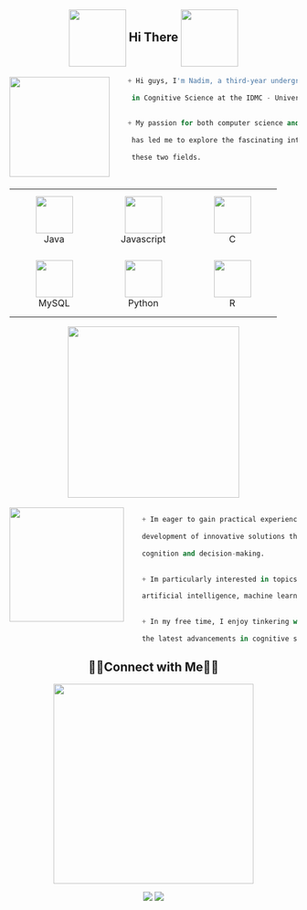 
<h2 align="center">
    <img align="center" src="svg/1.png" height="100px"/>
    Hi There
    <img align="center" src="svg/1.png" height="100px"/>
</h2>
    
    
<img align="left" src="svg/4.png" height="175px"/>

```Python
    + Hi guys, I'm Nadim, a third-year undergraduate student 
     
     in Cognitive Science at the IDMC - University of Lorraine.
     
    
    + My passion for both computer science and cognitive sciences
     
     has led me to explore the fascinating intersection between
     
     these two fields.
```

<br>


<div align="center">
    <table align="left">
        <tr>
            <td align="center" width="140" height="112.43">
                <img src="icons/java.png" width="65px"/>
                <br /> Java
            </td>
          <td align="center" width="140" height="112.43">
                <img src="icons/javascript.png" width="65px"/>
                <br /> Javascript
            </td>
          <td align="center" width="140" height="112.43">
                <img src="icons/c.png" width="65px"/>
                <br /> C
            </td>
        </tr>
        <tr>
            <td align="center" width="140" height="112.43">
                <img src="icons/MySQL.png" width="65px"/>
                <br /> MySQL
            </td>
            <td align="center" width="140" height="112.43">
                <img src="icons/python.png" width="65px"/>
                <br /> Python
            </td>
            <td align="center" width="140" height="112.43">
                <img src="icons/r.png" width="65px"/>
                <br /> R
            </td>
        </tr>
    </table>
    <img src="svg/6.png" height="300px"/>
    
</div>

<br>

<img align="left" src="svg/3.png" height="200px"/>

```Python
    + Im eager to gain practical experience and contribute to the
    
    development of innovative solutions that can enhance human
    
    cognition and decision-making.
    
    
    + Im particularly interested in topics such as
    
    artificial intelligence, machine learning, and data science.
    
    
    + In my free time, I enjoy tinkering with code, reading about
    
    the latest advancements in cognitive science, and playing music.
```
<h2 align="center">🤝🏻Connect with Me🤝🏻</h2>

<p align="center">
    <img align="center" src="svg/inspirationGuitar.svg" width="350px"/>
</p>
<p align="center">
<a href="https://www.linkedin.com/in/nadim-saleem-726166195"><img src="https://img.shields.io/badge/-Nadim%20Saleem-0077B5?style=flat-square&logo=Linkedin&logoColor=white"/></a>
<a href="mailto:nadeemsalim0@gmail.com"><img src="https://img.shields.io/badge/-nadeemsalim0@gmail.com-D14836?style=flat-square&logo=Gmail&logoColor=white"/></a>
</p>
    
